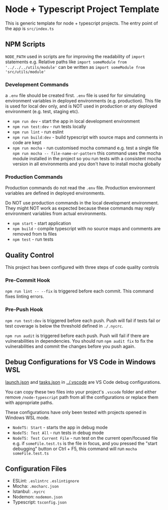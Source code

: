 # Node + Typescript Project Template

This is generic template for node + typescript projects. The entry point of the app is `src/index.ts`

## NPM Scripts

`NODE_PATH` used in scripts are for improving the readability of `import` statements e.g. Relative paths like `import someModule from '../../../utils/module'` can be written as `import someModule from 'src/utils/module'`

### Development Commands

a `.env` file should be created first. `.env` file is used for for simulating environment variables in deployed environments (e.g. production). This file is used for local dev only, and is NOT used in production or any deployed environment (e.g. test, staging etc).

- `npm run dev` - start the app in local development environment
- `npm run test:dev` - run tests locally
- `npm run lint` - run eslint
- `npm run build:dev` - build typescript with source maps and comments in code are kept
- `npm run mocha` - run customised mocha command e.g. test a single file `npm run mocha -- file-name-or-pattern` this command uses the mocha module installed in the project so you run tests with a consistent mocha version in all environments and you don't have to install mocha globally

### Production Commands

Production commands do not read the `.env` file. Production environment variables are defined in deployed environments.

Do NOT use production commands in the local development environment. They might NOT work as expected because these commands may reply environment variables from actual environments.

- `npm start` - start application
- `npm build` - compile typescript with no source maps and comments are removed from ts files
- `npm test` - run tests

## Quality Control

This project has been configured with three steps of code quality controls

### Pre-Commit Hook

`npm run lint -- --fix` is triggered before each commit. This command fixes linting errors.

### Pre-Push Hook

`npm run test:dev` is triggered before each push. Push will fail if tests fail or test coverage is below the threshold defined in `./.nycrc`.

`npm run audit` is triggered before each push. Push will fail if there are vulnerabilities in dependencies. You should run `npm audit fix` to fix the vulnerabilities and commit the changes before you push again.

## Debug Configurations for VS Code in Windows WSL

[launch.json](../.vscode/launch.json) and [tasks.json](../.vscode/tasks.json) in [../.vscode](../.vscode) are VS Code debug configurations.

You can copy these two files into your project's `.vscode` folder and either remove `/node-typescript` path from all the configurations or replace them with appropriate paths.

These configurations have only been tested with projects opened in Windows WSL mode.

- `NodeTS: Start` - starts the app in debug mode
- `NodeTS: Test All` - run tests in debug mode
- `NodeTS: Test Current File` - run test on the current open/focused file e.g. if `someFile.test.ts` is the file in focus, and you pressed the "start debugging" button or Ctrl + F5, this command will run `mocha someFile.test.ts`

## Configuration Files

- ESLint: `.eslintrc` `.eslintignore`
- Mocha: `.mocharc.json`
- Istanbul: `.nycrc`
- Nodemon: `nodemon.json`
- Typescript: `tsconfig.json`